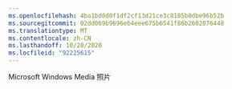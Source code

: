 ```yaml
---
ms.openlocfilehash: 4ba1bd0d0f1df2cf13d21ce3c8185b0dbe96b52b
ms.sourcegitcommit: 02dd069b9696eb4eee675b6541f86b2602076448
ms.translationtype: MT
ms.contentlocale: zh-CN
ms.lasthandoff: 10/20/2020
ms.locfileid: "92225615"
---
```

Microsoft Windows Media 照片